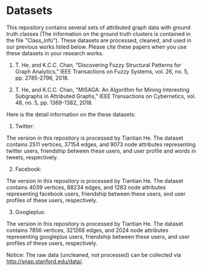 # Datasets
This repository contains several sets of attributed graph data with ground truth classes (The information on the ground truth clusters is contained in the file "Class_info"). These datasets are processed, cleaned, and used in our previous works listed below. Please cite these papers when you use these datasets in your research works.

1.  T. He, and K.C.C. Chan, "Discovering Fuzzy Structural Patterns for Graph Analytics," IEEE Transactions on Fuzzy Systems, vol. 26, no. 5, pp. 2785-2796, 2018.

2.  T. He, and K.C.C. Chan, "MISAGA: An Algorithm for Mining Interesting Subgraphs in Attributed Graphs," IEEE Transactions on Cybernetics, vol. 48, no. 5, pp. 1369-1382, 2018.


Here is the detail information on the these datasets:

1. Twitter:

The version in this repository is processed by Tiantian He. The dataset contains 2511 vertices, 37154 edges, and 9073 node attributes representing twitter users, friendship between these users, and user profile and words in tweets, respectively.

2. Facebook:

The version in this repository is processed by Tiantian He. The dataset contains 4039 vertices, 88234 edges, and 1283 node attributes representing facebook users, friendship between these users, and user profiles of these users, respectively.

3. Googleplus:

The version in this repository is processed by Tiantian He. The dataset contains 7856 vertices, 321268 edges, and 2024 node attributes representing googleplus users, friendship between these users, and user profiles of these users, respectively.



Notice: The raw data (uncleaned, not processed) can be collected via http://snap.stanford.edu/data/.


